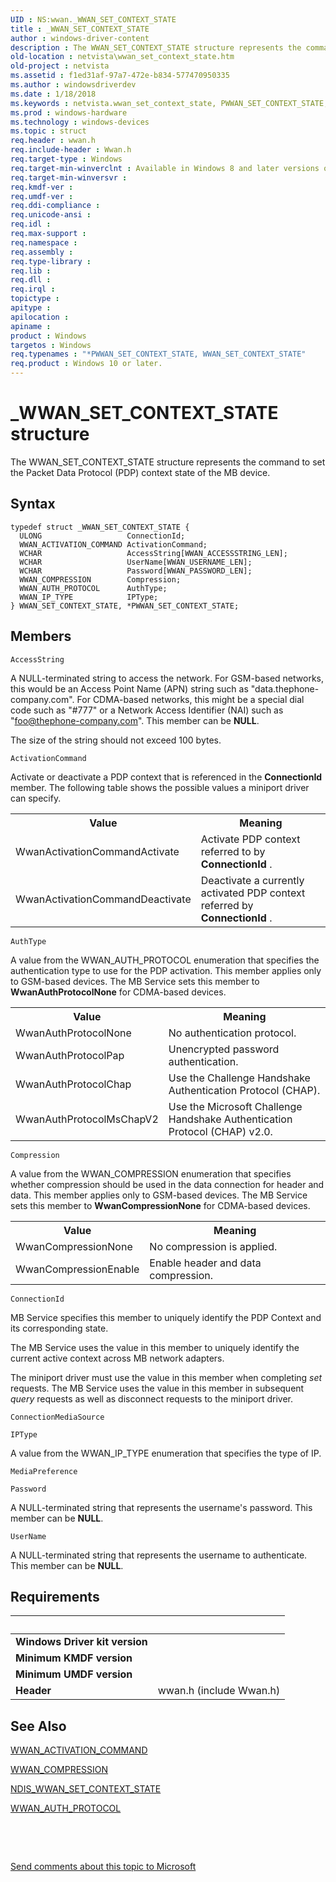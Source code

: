 ```yaml
---
UID : NS:wwan._WWAN_SET_CONTEXT_STATE
title : _WWAN_SET_CONTEXT_STATE
author : windows-driver-content
description : The WWAN_SET_CONTEXT_STATE structure represents the command to set the Packet Data Protocol (PDP) context state of the MB device.
old-location : netvista\wwan_set_context_state.htm
old-project : netvista
ms.assetid : f1ed31af-97a7-472e-b834-577470950335
ms.author : windowsdriverdev
ms.date : 1/18/2018
ms.keywords : netvista.wwan_set_context_state, PWWAN_SET_CONTEXT_STATE, WwanRef_a4c14223-1c16-4f87-8820-2a45f04bb62d.xml, WWAN_SET_CONTEXT_STATE, wwan/WWAN_SET_CONTEXT_STATE, _WWAN_SET_CONTEXT_STATE, WWAN_SET_CONTEXT_STATE structure [Network Drivers Starting with Windows Vista], wwan/PWWAN_SET_CONTEXT_STATE, PWWAN_SET_CONTEXT_STATE structure pointer [Network Drivers Starting with Windows Vista], *PWWAN_SET_CONTEXT_STATE
ms.prod : windows-hardware
ms.technology : windows-devices
ms.topic : struct
req.header : wwan.h
req.include-header : Wwan.h
req.target-type : Windows
req.target-min-winverclnt : Available in Windows 8 and later versions of Windows.
req.target-min-winversvr : 
req.kmdf-ver : 
req.umdf-ver : 
req.ddi-compliance : 
req.unicode-ansi : 
req.idl : 
req.max-support : 
req.namespace : 
req.assembly : 
req.type-library : 
req.lib : 
req.dll : 
req.irql : 
topictype : 
apitype : 
apilocation : 
apiname : 
product : Windows
targetos : Windows
req.typenames : "*PWWAN_SET_CONTEXT_STATE, WWAN_SET_CONTEXT_STATE"
req.product : Windows 10 or later.
---
```


# _WWAN_SET_CONTEXT_STATE structure
The WWAN_SET_CONTEXT_STATE structure represents the command to set the Packet Data Protocol (PDP)
  context state of the MB device.

## Syntax
````
typedef struct _WWAN_SET_CONTEXT_STATE {
  ULONG                   ConnectionId;
  WWAN_ACTIVATION_COMMAND ActivationCommand;
  WCHAR                   AccessString[WWAN_ACCESSSTRING_LEN];
  WCHAR                   UserName[WWAN_USERNAME_LEN];
  WCHAR                   Password[WWAN_PASSWORD_LEN];
  WWAN_COMPRESSION        Compression;
  WWAN_AUTH_PROTOCOL      AuthType;
  WWAN_IP_TYPE            IPType;
} WWAN_SET_CONTEXT_STATE, *PWWAN_SET_CONTEXT_STATE;
````

## Members


`AccessString`

A NULL-terminated string to access the network. For GSM-based networks, this would be an Access
     Point Name (APN) string such as "data.thephone-company.com". For CDMA-based networks, this might be a
     special dial code such as "#777" or a Network Access Identifier (NAI) such as
     "foo@thephone-company.com". This member can be <b>NULL</b>.
     

The size of the string should not exceed 100 bytes.

`ActivationCommand`

Activate or deactivate a PDP context that is referenced in the 
     <b>ConnectionId</b> member. The following table shows the possible values a miniport driver can specify.
     
<table>
<tr>
<th>Value</th>
<th>Meaning</th>
</tr>
<tr>
<td>
WwanActivationCommandActivate

</td>
<td>
Activate PDP context referred to by 
        <b>ConnectionId</b> .

</td>
</tr>
<tr>
<td>
WwanActivationCommandDeactivate

</td>
<td>
Deactivate a currently activated PDP context referred by 
        <b>ConnectionId</b> .

</td>
</tr>
</table>

`AuthType`

A value from the WWAN_AUTH_PROTOCOL enumeration that specifies the authentication type to use for
     the PDP activation. This member applies only to GSM-based devices. The MB Service sets this member to 
     <b>WwanAuthProtocolNone</b> for CDMA-based devices.
     
<table>
<tr>
<th>Value</th>
<th>Meaning</th>
</tr>
<tr>
<td>
WwanAuthProtocolNone

</td>
<td>
No authentication protocol.

</td>
</tr>
<tr>
<td>
WwanAuthProtocolPap

</td>
<td>
Unencrypted password authentication.

</td>
</tr>
<tr>
<td>
WwanAuthProtocolChap

</td>
<td>
Use the Challenge Handshake Authentication Protocol (CHAP).

</td>
</tr>
<tr>
<td>
WwanAuthProtocolMsChapV2

</td>
<td>
Use the Microsoft Challenge Handshake Authentication Protocol (CHAP) v2.0.

</td>
</tr>
</table>

`Compression`

A value from the WWAN_COMPRESSION enumeration that specifies whether compression should be used in
     the data connection for header and data. This member applies only to GSM-based devices. The MB Service
     sets this member to 
     <b>WwanCompressionNone</b> for CDMA-based devices.
     
<table>
<tr>
<th>Value</th>
<th>Meaning</th>
</tr>
<tr>
<td>
WwanCompressionNone

</td>
<td>
No compression is applied.

</td>
</tr>
<tr>
<td>
WwanCompressionEnable

</td>
<td>
Enable header and data compression.

</td>
</tr>
</table>

`ConnectionId`

MB Service specifies this member to uniquely identify the PDP Context and its corresponding state.
     

The MB Service uses the value in this member to uniquely identify the current active context across
     MB network adapters.

The miniport driver must use the value in this member when completing 
     <i>set</i> requests. The MB Service uses the value in this member in subsequent 
     <i>query</i> requests as well as disconnect requests to the miniport driver.

`ConnectionMediaSource`



`IPType`

A value from the WWAN_IP_TYPE enumeration that specifies the type of IP.

`MediaPreference`



`Password`

A NULL-terminated string that represents the username's password. This member can be <b>NULL</b>.

`UserName`

A NULL-terminated string that represents the username to authenticate. This member can be
     <b>NULL</b>.


## Requirements
| &nbsp; | &nbsp; |
| ---- |:---- |
| **Windows Driver kit version** |  |
| **Minimum KMDF version** |  |
| **Minimum UMDF version** |  |
| **Header** | wwan.h (include Wwan.h) |

## See Also

<a href="..\wwan\ne-wwan-_wwan_activation_command.md">WWAN_ACTIVATION_COMMAND</a>

<a href="..\wwan\ne-wwan-_wwan_compression.md">WWAN_COMPRESSION</a>

<a href="..\ndiswwan\ns-ndiswwan-_ndis_wwan_set_context_state.md">NDIS_WWAN_SET_CONTEXT_STATE</a>

<a href="..\wwan\ne-wwan-_wwan_auth_protocol.md">WWAN_AUTH_PROTOCOL</a>

 

 

<a href="mailto:wsddocfb@microsoft.com?subject=Documentation%20feedback [netvista\netvista]:%20WWAN_SET_CONTEXT_STATE structure%20 RELEASE:%20(1/18/2018)&amp;body=%0A%0APRIVACY STATEMENT%0A%0AWe use your feedback to improve the documentation. We don't use your email address for any other purpose, and we'll remove your email address from our system after the issue that you're reporting is fixed. While we're working to fix this issue, we might send you an email message to ask for more info. Later, we might also send you an email message to let you know that we've addressed your feedback.%0A%0AFor more info about Microsoft's privacy policy, see http://privacy.microsoft.com/en-us/default.aspx." title="Send comments about this topic to Microsoft">Send comments about this topic to Microsoft</a>